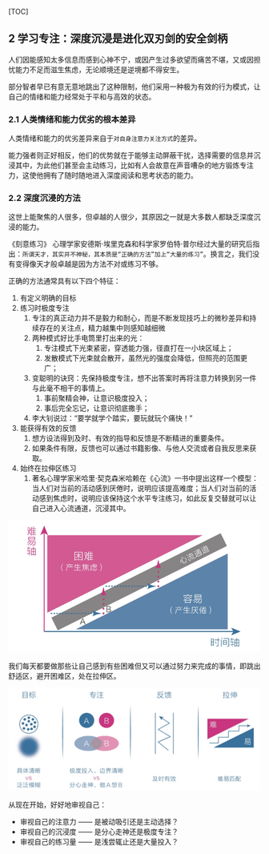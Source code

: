 
[TOC]

## 2 学习专注：深度沉浸是进化双刃剑的安全剑柄

人们因能感知太多信息而感到心神不宁，或因产生过多欲望而痛苦不堪，又或因担忧能力不足而滋生焦虑，无论顺境还是逆境都不得安生。

部分智者早已有意无意地跳出了这种限制，他们采用一种极为有效的行为模式，让自己的情绪和能力经常处于平和与高效的状态。

### 2.1 人类情绪和能力优劣的根本差异

人类情绪和能力的优劣差异来自于`对自身注意力关注方式`的差异。

能力强者则正好相反，他们的优势就在于能够主动屏蔽干扰，选择需要的信息并沉浸其中，为此他们甚至会主动练习，比如有人会故意在声音嘈杂的地方锻炼专注力，这使他拥有了随时随地进入深度阅读和思考状态的能力。

### 2.2 深度沉浸的方法

这世上能聚焦的人很多，但卓越的人很少，其原因之一就是大多数人都缺乏深度沉浸的能力。

《刻意练习》 心理学家安德斯·埃里克森和科学家罗伯特·普尔经过大量的研究后指出：`所谓天才，其实并不神秘，其本质是“正确的方法”加上“大量的练习”`。换言之，我们没有变得像天才般卓越是因为方法不对或练习不够。

正确的方法通常具有以下四个特征：
1. 有定义明确的目标
2. 练习时极度专注
   1. 专注的真正动力并不是毅力和耐心，而是不断发现技巧上的微秒差异和持续存在的关注点，精力越集中则感知越细微
   2. 两种模式好比手电筒里打出来的光：
      1. 专注模式下光束紧密，穿透能力强，径直打在一小块区域上；
      2. 发散模式下光束就会散开，虽然光的强度会降低，但照亮的范围更广；
   3. 变聪明的诀窍：先保持极度专注，想不出答案时再将注意力转换到另一件与此毫不相干的事情上。
      1. 事前聚精会神，让意识极度投入；
      2. 事后完全忘记，让意识彻底撒手；
   4. 李大钊说过：“要学就学个踏实，要玩就玩个痛快！”
3. 能获得有效的反馈
   1. 想方设法得到及时、有效的指导和反馈是不断精进的重要条件。
   2. 如果条件有限，反馈也可以通过书籍影像、与他人交流或者自我反思来获取。
4. 始终在拉伸区练习
   1. 著名心理学家米哈里·契克森米哈赖在《心流》一书中提出这样一个模型：当人们对当前的活动感到厌倦时，说明应该提高难度；当人们对当前的活动感到焦虑时，说明应该保持这个水平专注练习，如此反复交替就可以让自己进入心流通道，沉浸其中。

![心流通道](./pic/心流通道.jpeg)

我们每天都要做那些让自己感到有些困难但又可以通过努力来完成的事情，即跳出舒适区，避开困难区，处在拉伸区。

![刻意练习四要素](./pic/刻意练习四要素.jpeg)

从现在开始，好好地审视自己：
- 审视自己的注意力 —— 是被动吸引还是主动选择？
- 审视自己的沉浸度 —— 是分心走神还是极度专注？
- 审视自己的练习量 —— 是浅尝辄止还是大量投入？

